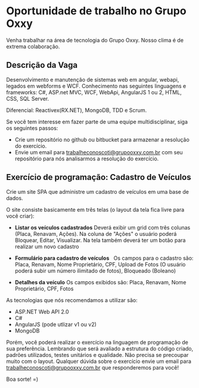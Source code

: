 Oportunidade de trabalho no Grupo Oxxy
===========================================

Venha trabalhar na área de tecnologia do Grupo Oxxy. Nosso clima é de extrema colaboração. 

Descrição da Vaga
-------------------------------------------------------
Desenvolvimento e manutenção de sistemas web em angular, webapi, legados em webforms e WCF.
Conhecimento nas seguintes linguagens e frameworks: C#, ASP.net MVC, WCF, WebApi, AngularJS 1 ou 2, HTML, CSS, SQL Server.  

Diferencial: Reactivex(RX.NET), MongoDB, TDD e Scrum.

Se você tem interesse em fazer parte de uma equipe multidisciplinar, siga os seguintes passos:
 - Crie um repositório no github ou bitbucket para armazenar a resolução do exercício.
 - Envie um email para trabalheconoscoti@grupooxxy.com.br com seu repositório para nós analisarmos a resolução do exercício.

Exercício de programação: Cadastro de Veículos
-------------------------------------------------------

Crie um site SPA que administre um cadastro de veículos em uma base de dados.

O site consiste basicamente em três telas (o layout da tela fica livre para você criar):

 * **Listar os veículos cadastrados** Deverá exibir um grid com três colunas (Placa, Renavam, Ações). Na coluna de "Ações" o usuário poderá Bloquear, Editar, Visualizar. Na tela também deverá ter um botão para realizar um novo cadastro
    
 * **Formulário para cadastro de veículos**
    Os campos para o cadastro são: Placa, Renavam, Nome Proprietário, CPF, Upload de Fotos (O usuário poderá subir um número ilimitado de fotos), Bloqueado (Boleano)
    
 * **Detalhes da veículo** Os campos exibidos são: Placa, Renavam, Nome Proprietário, CPF, Fotos
      
As tecnologias que nós recomendamos a utilizar são:
- ASP.NET Web API 2.0
- C#
- AngularJS (pode utlizar v1 ou v2)
- MongoDB

Porém, você poderá realizar o exercício na linguagem de programação de sua preferência. 
Lembrando que será avaliado a estrutura do código criado, padrões utilizados, testes unitários e qualidade. Não precisa se precoupar muito com o layout. Qualquer dúvida sobre o exercício envie um email para trabalheconoscoti@grupooxxy.com.br que responderemos para você!

Boa sorte! =)
